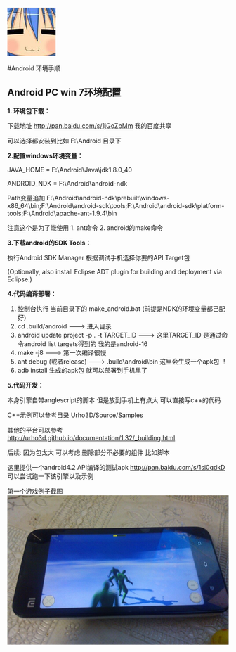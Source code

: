 ![My logo](https://raw.githubusercontent.com/299299/Urho3D/master/Docs/logo.jpg)

#Android 环境手顺

## Android PC win 7环境配置

  **1. 环境包下载：**

   下载地址 http://pan.baidu.com/s/1jGoZbMm 我的百度共享

  可以选择都安装到比如 F:\Android 目录下

  **2.配置windows环境变量：**

  JAVA_HOME = F:\Android\Java\jdk1.8.0_40

  ANDROID_NDK = F:\Android\android-ndk

  Path变量追加 F:\Android\android-ndk\prebuilt\windows-x86_64\bin;F:\Android\android-sdk\tools;F:\Android\android-sdk\platform-tools;F:\Android\apache-ant-1.9.4\bin

  注意这个是为了能使用 1. ant命令 2. android的make命令

  **3.下载android的SDK Tools：**

  执行Android SDK Manager 根据调试手机选择你要的API Target包

  (Optionally, also install Eclipse ADT plugin for building and deployment via Eclipse.)

  **4.代码编译部署：**

  1. 控制台执行 当前目录下的 make_android.bat (前提是NDK的环境变量都已配好)
  2. cd .build/android ---> 进入目录
  3. android update project -p . -t TARGET_ID  --->  这里TARGET_ID 是通过命令android list targets得到的 我的是android-16
  4. make -j8 --->  第一次编译很慢
  5. ant debug (或者release) ---> .build\android\bin 这里会生成一个apk包 ！
  6. adb install 生成的apk包 就可以部署到手机里了

  **5.代码开发：**

  本身引擎自带anglescript的脚本 但是放到手机上有点大 可以直接写c++的代码

  C++示例可以参考目录 Urho3D/Source/Samples



  其他的平台可以参考 http://urho3d.github.io/documentation/1.32/_building.html


  后续: 因为包太大 可以考虑 删除部分不必要的组件 比如脚本


  这里提供一个android4.2 API编译的测试apk http://pan.baidu.com/s/1sj0qdkD 可以尝试跑一下该引擎以及示例

  第一个游戏例子截图
  ![screen shot](https://raw.githubusercontent.com/299299/Urho3D/master/Docs/shot1.jpg)
